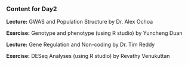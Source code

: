 ### Content for Day2

**Lecture:**	GWAS and Population Structure	by Dr. Alex Ochoa <br>

**Exercise:**	Genotype and phenotype (using R studio)	by Yuncheng Duan <br>

**Lecture:**	Gene Regulation and Non-coding	by Dr. Tim Reddy <br>

**Exercise:**	DESeq Analyses (using R studio)	by Revathy Venukuttan 
